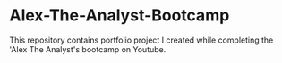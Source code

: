 # Alex-The-Analyst-Bootcamp
This repository contains portfolio project I created while completing the 'Alex The Analyst's bootcamp on Youtube.

